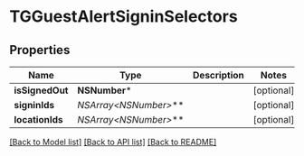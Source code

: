 # TGGuestAlertSigninSelectors

## Properties
Name | Type | Description | Notes
------------ | ------------- | ------------- | -------------
**isSignedOut** | **NSNumber*** |  | [optional] 
**signinIds** | **NSArray&lt;NSNumber*&gt;*** |  | [optional] 
**locationIds** | **NSArray&lt;NSNumber*&gt;*** |  | [optional] 

[[Back to Model list]](../README.md#documentation-for-models) [[Back to API list]](../README.md#documentation-for-api-endpoints) [[Back to README]](../README.md)


